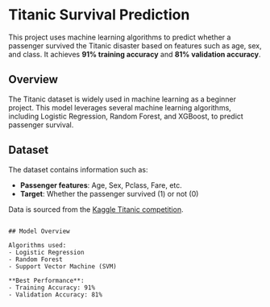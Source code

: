 

# Titanic Survival Prediction
 

This project uses machine learning algorithms to predict whether a passenger survived the Titanic disaster based on features such as age, sex, and class. It achieves **91% training accuracy** and **81% validation accuracy**.

## Overview


The Titanic dataset is widely used in machine learning as a beginner project. This model leverages several machine learning algorithms, including Logistic Regression, Random Forest, and XGBoost, to predict passenger survival.

## Dataset

The dataset contains information such as:
- **Passenger features**: Age, Sex, Pclass, Fare, etc.
- **Target**: Whether the passenger survived (1) or not (0)

Data is sourced from the [Kaggle Titanic competition](https://www.kaggle.com/c/titanic/data).

   ```

## Model Overview

Algorithms used:
- Logistic Regression
- Random Forest
- Support Vector Machine (SVM)

**Best Performance**:
- Training Accuracy: 91%
- Validation Accuracy: 81%



 
 

